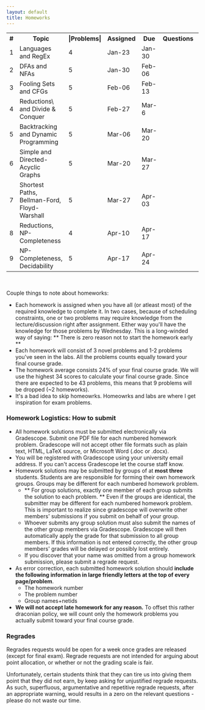 ```yaml
---
layout: default
title: Homeworks
---
```


<table id="customers">
  <tr>
    <th> # </th>
    <th>Topic</th>
    <th>|Problems|</th>
    <th>Assigned</th>
    <th>Due</th>
    <th>Questions</th>
    <th>Solutions</th>
  </tr>
  <tr>
    <td>1</td>
    <td>Languages and RegEx</td>
    <td>4</td>
    <td> Jan-23 </td>
    <td> Jan-30 </td>
    <td> 
        <!-- <a href="{{ site.base }}/homeworks/test-HW.pdf"
            style="text-decoration: none">
            <img class="homework-icon"
                alt="{{ lecture.title }}"
                title="{{ lecture.title }} Questions"
                src="{{ site.base }}/img/icons/lab_questions.png" />
        </a>  -->
    </td>
    <td> 
        <!-- <a href="{{ site.base }}/homeworks/test-HW-sol.pdf"
            style="text-decoration: none">
            <img class="homework-icon"
                alt="{{ lecture.title }}"
                title="{{ lecture.title }} Solutions"
                src="{{ site.base }}/img/icons/lab_solutions.png" />
        </a>  -->
    </td>
  </tr>
  <tr>
    <td>2</td>
    <td>DFAs and NFAs</td>
    <td>5</td>
    <td> Jan-30 </td>
    <td> Feb-06 </td>
    <td> 
        <!-- <a href="{{ site.base }}/homeworks/test-HW.pdf"
            style="text-decoration: none">
            <img class="homework-icon"
                alt="{{ lecture.title }}"
                title="{{ lecture.title }} Questions"
                src="{{ site.base }}/img/icons/lab_questions.png" />
        </a>  -->
    </td>
    <td> 
        <!-- <a href="{{ site.base }}/homeworks/test-HW-sol.pdf"
            style="text-decoration: none">
            <img class="homework-icon"
                alt="{{ lecture.title }}"
                title="{{ lecture.title }} Solutions"
                src="{{ site.base }}/img/icons/lab_solutions.png" />
        </a>  -->
    </td>
  </tr>
  <tr>
    <td>3</td>
    <td>Fooling Sets and CFGs</td>
    <td>5</td>
    <td> Feb-06 </td>
    <td> Feb-13 </td>
    <td> 
        <!-- <a href="{{ site.base }}/homeworks/test-HW.pdf"
            style="text-decoration: none">
            <img class="homework-icon"
                alt="{{ lecture.title }}"
                title="{{ lecture.title }} Questions"
                src="{{ site.base }}/img/icons/lab_questions.png" />
        </a>  -->
    </td>
    <td> 
        <!-- <a href="{{ site.base }}/homeworks/test-HW-sol.pdf"
            style="text-decoration: none">
            <img class="homework-icon"
                alt="{{ lecture.title }}"
                title="{{ lecture.title }} Solutions"
                src="{{ site.base }}/img/icons/lab_solutions.png" />
        </a>  -->
    </td>
  </tr>  
  <tr>
    <td>4</td>
    <td>Reductions\ and Divide & Conquer</td>
    <td>5</td>
    <td> Feb-27 </td>
    <td> Mar-6 </td>
    <td> 
        <!-- <a href="{{ site.base }}/homeworks/test-HW.pdf"
            style="text-decoration: none">
            <img class="homework-icon"
                alt="{{ lecture.title }}"
                title="{{ lecture.title }} Questions"
                src="{{ site.base }}/img/icons/lab_questions.png" />
        </a>  -->
    </td>
    <td> 
        <!-- <a href="{{ site.base }}/homeworks/test-HW-sol.pdf"
            style="text-decoration: none">
            <img class="homework-icon"
                alt="{{ lecture.title }}"
                title="{{ lecture.title }} Solutions"
                src="{{ site.base }}/img/icons/lab_solutions.png" />
        </a>  -->
    </td>
  </tr>  
  <tr>
    <td>5</td>
    <td>Backtracking and Dynamic Programming</td>
    <td>5</td>
    <td> Mar-06 </td>
    <td> Mar-20 </td>
    <td> 
        <!-- <a href="{{ site.base }}/homeworks/test-HW.pdf"
            style="text-decoration: none">
            <img class="homework-icon"
                alt="{{ lecture.title }}"
                title="{{ lecture.title }} Questions"
                src="{{ site.base }}/img/icons/lab_questions.png" />
        </a>  -->
    </td>
    <td> 
        <!-- <a href="{{ site.base }}/homeworks/test-HW-sol.pdf"
            style="text-decoration: none">
            <img class="homework-icon"
                alt="{{ lecture.title }}"
                title="{{ lecture.title }} Solutions"
                src="{{ site.base }}/img/icons/lab_solutions.png" />
        </a>  -->
    </td>
  </tr>
  <tr>
    <td>6</td>
    <td>Simple and Directed-Acyclic Graphs</td>
    <td>5</td>
    <td> Mar-20 </td>
    <td> Mar-27 </td>
    <td> 
        <!-- <a href="{{ site.base }}/homeworks/test-HW.pdf"
            style="text-decoration: none">
            <img class="homework-icon"
                alt="{{ lecture.title }}"
                title="{{ lecture.title }} Questions"
                src="{{ site.base }}/img/icons/lab_questions.png" />
        </a>  -->
    </td>
    <td> 
        <!-- <a href="{{ site.base }}/homeworks/test-HW-sol.pdf"
            style="text-decoration: none">
            <img class="homework-icon"
                alt="{{ lecture.title }}"
                title="{{ lecture.title }} Solutions"
                src="{{ site.base }}/img/icons/lab_solutions.png" />
        </a>  -->
    </td>
  </tr>      
  <tr>
    <td>7</td>
    <td>Shortest Paths, Bellman-Ford, Floyd-Warshall</td>
    <td>5</td>
    <td> Mar-27 </td>
    <td> Apr-03 </td>
    <td> 
        <!-- <a href="{{ site.base }}/homeworks/test-HW.pdf"
            style="text-decoration: none">
            <img class="homework-icon"
                alt="{{ lecture.title }}"
                title="{{ lecture.title }} Questions"
                src="{{ site.base }}/img/icons/lab_questions.png" />
        </a>  -->
    </td>
    <td> 
        <!-- <a href="{{ site.base }}/homeworks/test-HW-sol.pdf"
            style="text-decoration: none">
            <img class="homework-icon"
                alt="{{ lecture.title }}"
                title="{{ lecture.title }} Solutions"
                src="{{ site.base }}/img/icons/lab_solutions.png" />
        </a>  -->
    </td>
  </tr>
    <tr>
    <td>8</td>
    <td> Reductions, NP-Completeness</td>
    <td>4</td>
    <td> Apr-10 </td>
    <td> Apr-17 </td>
    <td> 
        <!-- <a href="{{ site.base }}/homeworks/test-HW.pdf"
            style="text-decoration: none">
            <img class="homework-icon"
                alt="{{ lecture.title }}"
                title="{{ lecture.title }} Questions"
                src="{{ site.base }}/img/icons/lab_questions.png" />
        </a>  -->
    </td>
    <td> 
        <!-- <a href="{{ site.base }}/homeworks/test-HW-sol.pdf"
            style="text-decoration: none">
            <img class="homework-icon"
                alt="{{ lecture.title }}"
                title="{{ lecture.title }} Solutions"
                src="{{ site.base }}/img/icons/lab_solutions.png" />
        </a>  -->
    </td>
  </tr>     
  <tr>
    <td>9</td>
    <td> NP-Completeness, Decidability</td>
    <td>5</td>
    <td> Apr-17 </td>
    <td> Apr-24 </td>
    <td> 
        <!-- <a href="{{ site.base }}/homeworks/test-HW.pdf"
            style="text-decoration: none">
            <img class="homework-icon"
                alt="{{ lecture.title }}"
                title="{{ lecture.title }} Questions"
                src="{{ site.base }}/img/icons/lab_questions.png" />
        </a>  -->
    </td>
    <td> 
        <!-- <a href="{{ site.base }}/homeworks/test-HW-sol.pdf"
            style="text-decoration: none">
            <img class="homework-icon"
                alt="{{ lecture.title }}"
                title="{{ lecture.title }} Solutions"
                src="{{ site.base }}/img/icons/lab_solutions.png" />
        </a>  -->
    </td>
  </tr>        
</table>

&nbsp;

Couple things to note about homeworks:
- Each homework is assigned when you have all (or atleast most) of the required knowledge to complete it. In two cases, because of scheduling constraints, one or two problems may require knowledge from the lecture/discussion right after assignment. Either way you'll have the knowledge for those problems by Wednesday. This is a long-winded way of saying: ** There is zero reason not to start the homework early **
- Each homework will consist of 3 novel problems and 1-2 problems you've seen in the labs. All the problems counts equally toward your final course grade.
- The homework average consists 24% of your final course grade. We will use the highest 34 scores to calculate your final course grade. Since there are expected to be 43 problems, this means that 9 problems will be dropped (~2 homeworks).
- It's a bad idea to skip homeowrks. Homeowrks and labs are where I get inspiration for exam problems. 

### Homework Logistics: How to submit

- All homework solutions must be submitted electronically via Gradescope. Submit one PDF file for each numbered homework problem. Gradescope will not accept other file formats such as plain text, HTML, LaTeX source, or Microsoft Word (.doc or .docx).
- You will be registered with Gradescope using your university email address. If you can't access Gradescope let the course staff know. 
- Homework solutions may be submitted by groups of at **most three** students. Students are are responsible for forming their own homework groups. Groups may be different for each numbered homework problem. 
    - ** For group solutions, exactly one member of each group submits the solution to each problem. ** Even if the groups are identical, the submitter may be different for each numbered homework problem. This is important to realize since gradescope will overwrite other members' submissions if you submit on behalf of your group.
    - Whoever submits any group solution must also submit the names of the other group members via Gradescope. Gradescope will then automatically apply the grade for that submission to all group members. If this information is not entered correctly, the other group members' grades will be delayed or possibly lost entirely.
    - If you discover that your name was omitted from a group homework submission, please submit a regrade request.
- As error correction, each submitted homework solution should **include the following information in large friendly letters at the top of every page/problem**. 
    - The homework number
    - The problem number
    - Group names+netids
- **We will not accept late homework for any reason.** To offset this rather draconian policy, we will count only the homework problems you actually submit toward your final course grade. 

### Regrades

Regrades requests would be open for a week once grades are released (except for final exam). Regrade requests are not intended for arguing about point allocation, or whether or not the grading scale is fair.

Unfortunately, certain students think that they can tire us into giving them point that they did not earn, by keep asking for unjustified regrade requests. As such, superfluous, argumentative and repetitive regrade requests, after an appropriate warning, would results in a zero on the relevant questions - please do not waste our time.